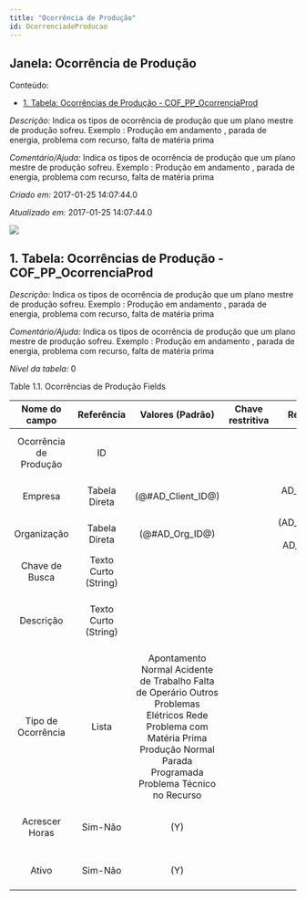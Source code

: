 ```yaml
---
title: "Ocorrência de Produção"
id: OcorrenciadeProducao
---
```

<div id="d150200e1" class="section chapter">

<div class="titlepage">

<div>

<div>

## Janela: Ocorrência de Produção

</div>

</div>

</div>

<div class="toc">

<div class="toc-title">

Conteúdo:

</div>

  - <span class="section">[1. Tabela: Ocorrências de Produção -
    COF\_PP\_OcorrenciaProd](#d150200e23)</span>

</div>

<span class="emphasis">*Descrição:* </span> Indica os tipos de
ocorrência de produção que um plano mestre de produção sofreu. Exemplo
: Produção em andamento , parada de energia, problema com recurso, falta
de matéria prima

<span class="emphasis">*Comentário/Ajuda:* </span>Indica os tipos de
ocorrência de produção que um plano mestre de produção sofreu. Exemplo :
Produção em andamento , parada de energia, problema com recurso, falta
de matéria prima

<span class="emphasis"> *Criado em:* </span>2017-01-25 14:07:44.0

<span class="emphasis">*Atualizado em:* </span>2017-01-25 14:07:44.0

![](/img/manual/OcorrenciadeProducao.png)

<div id="d150200e23" class="section section">

<div class="titlepage">

<div>

<div>

## 1. Tabela: Ocorrências de Produção - COF\_PP\_OcorrenciaProd

</div>

</div>

</div>

<span class="emphasis">*Descrição:*</span> Indica os tipos de ocorrência
de produção que um plano mestre de produção sofreu. Exemplo : Produção
em andamento , parada de energia, problema com recurso, falta de matéria
prima

<span class="emphasis">*Comentário/Ajuda:* </span> Indica os tipos de
ocorrência de produção que um plano mestre de produção sofreu. Exemplo :
Produção em andamento , parada de energia, problema com recurso, falta
de matéria prima

<span class="emphasis">*Nível da tabela:* </span>0

</div>

<div id="d150200e38" class="table">

<div class="table-title">

Table 1.1. Ocorrências de Produção
Fields

</div>

<div class="table-contents">

|     Nome do campo      |      Referência      |                                                                                  Valores (Padrão)                                                                                  | Chave restritiva |                Regra de validação                |                Descrição                 |              Comentário/Ajuda               |
| :--------------------: | :------------------: | :--------------------------------------------------------------------------------------------------------------------------------------------------------------------------------: | :--------------: | :----------------------------------------------: | :--------------------------------------: | :-----------------------------------------: |
| Ocorrência de Produção |          ID          |                                                                                                                                                                                    |                  |                                                  |   Primary Key : Ocorrência de Produção   |    Primary Key : Ocorrência de Produção     |
|        Empresa         |    Tabela Direta     |                                                                                (@\#AD\_Client\_ID@)                                                                                |                  |        AD\_Client.AD\_Client\_ID \< \> 0         |    (semelhante ao primeiro relatório)    |             (ver o mesmo acima)             |
|      Organização       |    Tabela Direta     |                                                                                 (@\#AD\_Org\_ID@)                                                                                  |                  | (AD\_Org.IsSummary='N' OR AD\_Org.AD\_Org\_ID=0) |    (semelhante ao primeiro relatório)    |             (ver o mesmo acima)             |
|     Chave de Busca     | Texto Curto (String) |                                                                                                                                                                                    |                  |                                                  |    (semelhante ao primeiro relatório)    |             (ver o mesmo acima)             |
|       Descrição        | Texto Curto (String) |                                                                                                                                                                                    |                  |                                                  | Optional short description of the record | A description is limited to 255 characters. |
|   Tipo de Ocorrência   |        Lista         | Apontamento Normal Acidente de Trabalho Falta de Operário Outros Problemas Elétricos Rede Problema com Matéria Prima Produção Normal Parada Programada Problema Técnico no Recurso |                  |                                                  |       Define o tipo da ocorrência        |         Define o tipo da ocorrência         |
|     Acrescer Horas     |       Sim-Não        |                                                                                        (Y)                                                                                         |                  |                                                  |  Se a parada acresce horas na produção   |    Se a parada acresce horas na produção    |
|         Ativo          |       Sim-Não        |                                                                                        (Y)                                                                                         |                  |                                                  |    (semelhante ao primeiro relatório)    |             (ver o mesmo acima)             |

</div>

</div>

  

</div>
